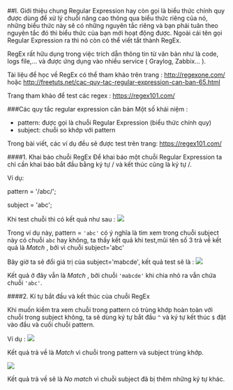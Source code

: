 ##I. Giới thiệu chung
Regular Expression hay còn gọi là biểu thức chính quy được dùng để xử lý chuỗi nâng cao thông qua biểu thức riêng của nó, những biểu thức này sẽ có những nguyên tắc riêng và bạn phải tuân theo nguyên tắc đó thì biểu thức của bạn mới hoạt động được. Ngoài cái tên gọi Regular Expression ra thì nó còn có thể viết tắt thành RegEx.

RegEx rất hữu dụng trong việc trích dẫn thông tin từ văn bản như là code, logs file,... và được ứng dụng
vào nhiều service ( Graylog, Zabbix... ).

Tài liệu để học về RegEx có thể tham khảo trên trang : http://regexone.com/ hoặc
http://freetuts.net/cac-quy-tac-regular-expression-can-ban-65.html

Trang tham khảo để test các regex : https://regex101.com/ 

###Các quy tắc regular expression căn bản
 Một số khái niệm : 
 -  pattern: được gọi là chuỗi Regular Expression (biểu thức chính quy)
 -  subject: chuỗi so khớp với pattern
 
 Trong bài viết, các ví dụ đều sẽ được test trên trang: https://regex101.com/ 

####1. Khai báo chuỗi RegEx
 Để khai báo một chuỗi Regular Expression ta chỉ cần khai báo bắt đầu bằng ký tự / và kết thúc cũng là ký tự /.
 
 Ví dụ: 
 
pattern = '/abc/';
 
subject = 'abc';

Khi test chuỗi thì có kết quả như sau : <img src="http://i.imgur.com/UImXGkP.png">

Trong ví dụ này, pattern = `'abc'` có ý nghĩa là tìm xem trong chuỗi subject này có chuỗi `abc` hay không, ta thấy kết quả khi test,mũi tên số 3 trả về kết quả là *Match* , bởi vì chuỗi subject='abc'

Bây giờ ta sẽ đổi giá trị của subject='mabcde', kết quả test sẽ là : <img src="http://i.imgur.com/r28t9ZS.png">

Kết quả ở đây vẫn là *Match* , bởi chuỗi `'mabcde'` khi chia nhỏ ra vẫn chứa chuỗi `'abc'`.

####2. Kí tự bắt đầu và kết thúc của chuỗi RegEx

Khi muốn kiểm tra xem chuỗi trong pattern có trùng khớp hoàn toàn với chuỗi trong subject không, ta sẽ dùng ký tự bắt đầu `^` và ký tự kết thúc `$` đặt vào đầu và cuối chuỗi pattern.

Ví dụ : <img src="http://i.imgur.com/TwadzCF.png">

Kết quả trả về là *Match* vì chuỗi trong pattern và subject trùng khớp. 

<img src="http://i.imgur.com/ZL9AAYO.png">

Kết quả trả về sẽ là *No match* vì chuỗi subject đã bị thêm những ký tự khác.


